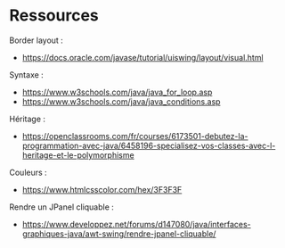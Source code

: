 # Ressources

Border layout :
- https://docs.oracle.com/javase/tutorial/uiswing/layout/visual.html

Syntaxe : 
- https://www.w3schools.com/java/java_for_loop.asp
- https://www.w3schools.com/java/java_conditions.asp

Héritage :
- https://openclassrooms.com/fr/courses/6173501-debutez-la-programmation-avec-java/6458196-specialisez-vos-classes-avec-l-heritage-et-le-polymorphisme

Couleurs :
- https://www.htmlcsscolor.com/hex/3F3F3F

Rendre un JPanel cliquable : 
- https://www.developpez.net/forums/d147080/java/interfaces-graphiques-java/awt-swing/rendre-jpanel-cliquable/
